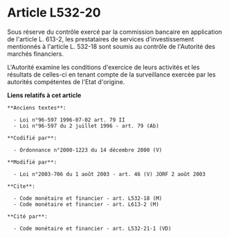 # Article L532-20

Sous réserve du contrôle exercé par la commission bancaire en application de l'article L. 613-2, les prestataires de services
d'investissement mentionnés à l'article L. 532-18 sont soumis au contrôle de l'Autorité des marchés financiers.

L'Autorité examine les conditions d'exercice de leurs activités et les résultats de celles-ci en tenant compte de la
surveillance exercée par les autorités compétentes de l'Etat d'origine.

**Liens relatifs à cet article**

	**Anciens textes**:

	  - Loi n°96-597 1996-07-02 art. 79 II
	  - Loi n°96-597 du 2 juillet 1996 - art. 79 (Ab)

	**Codifié par**:

	  - Ordonnance n°2000-1223 du 14 décembre 2000 (V)

	**Modifié par**:

	  - Loi n°2003-706 du 1 août 2003 - art. 46 (V) JORF 2 août 2003

	**Cite**:

	  - Code monétaire et financier - art. L532-18 (M)
	  - Code monétaire et financier - art. L613-2 (M)

	**Cité par**:

	  - Code monétaire et financier - art. L532-21-1 (VD)
